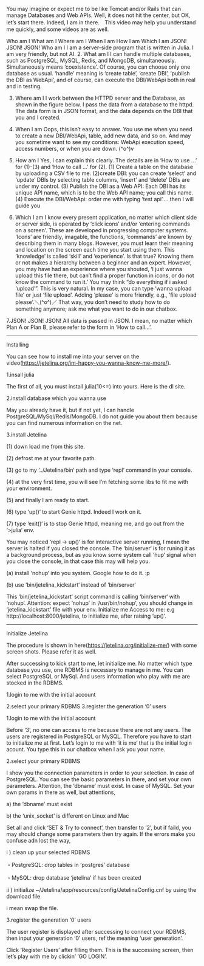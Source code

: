 You may imagine or expect me to be like Tomcat and/or Rails that can manage Databases and Web APIs.
Well, it does not hit the center, but OK, let’s start there. Indeed, I am in there.　This video may help you understand me quickly, and some videos are as well.

Who am I
What am I
Where am I
When I am
How I am
Which I am
JSON! JSON! JSON!
Who am I
I am a server-side program that is written in Julia. I am very friendly, but not AI.
2. What am I
I can handle multiple databases, such as PostgreSQL, MySQL, Redis, and MongoDB, simultaneously. Simultaneously means ‘coexistence’. Of course, you can choose only one database as usual.
‘handle’ meaning is ‘create table’, ‘create DBI’, ‘publish the DBI as WebApi’, and of course, can execute the DBI/WebApi both in real and in testing.

3. Where am I
I work between the HTTPD server and the Database, as shown in the figure below. I pass the data from a database to the httpd. The data form is in JSON format, and the data depends on the DBI that you and I created.

4. When I am
Oops, this isn’t easy to answer. You use me when you need to create a new DBI/WebApi, table, add new data, and so on. And may you sometime want to see my conditions: WebApi execution speed, access numbers, or when you are down. (^o^)v

5. How am I
Yes, I can explain this clearly. The details are in ‘How to use …’ for (1)-(3) and ‘How to call …’ for (2).
(1) Create a table on the database by uploading a CSV file to me.
(2)create DBI: you can create ‘select’ and ‘update’ DBIs by selecting table columns, ‘insert’ and ‘delete’ DBIs are under my control.
(3) Publish the DBI as a Web API: Each DBI has its unique API name, which is to be the Web API name; you call this name.
(4) Execute the DBI/WebApi: order me with typing ‘test api’…. then I will guide you

6. Which I am
I know every present application, no matter which client side or server side, is operated by ‘click icons’ and/or ‘entering commands on a screen’.
These are developed in progressing computer systems. ‘Icons’ are friendly, imagable, the functions, ‘commands’ are known by describing them in many blogs. However, you must learn their meaning and location on the screen each time you start using them. This ‘knowledge’ is called ‘skill’ and ‘experience’. Is that true? Knowing them or not makes a hierarchy between a beginner and an expert.
However, you may have had an experience where you shouted, ‘I just wanna upload this file there, but can’t find a proper function in icons, or do not know the command to run it.’ You may think “do everything if i asked ‘upload’”. This is very natural.
In my case, you can type ‘wanna upload file’ or just ‘file upload’. Adding ‘please’ is more friendly, e.g., ‘file upload please’.＼(^o^)／
That way, you don’t need to study how to do something anymore; ask me what you want to do in our chatbox.

7.JSON! JSON! JSON!
All data is passed in JSON. I mean, no matter which Plan A or Plan B, please refer to the form in ‘How to call…’.

--------------------------------------------------------------------------------------------------------------------
Installing 

You can see how to install me into your server on the video(https://jetelina.org/im-happy-you-wanna-know-me-more/).

1.insall julia

The first of all, you must install julia(10<=) into yours. Here is the dl site.

2.install database which you wanna use

May you already have it, but if not yet, I can handle PostgreSQL/MySql/Redis/MongoDB.
I do not guide you about them because you can find numerous information on the net.

3.install Jetelina

(1) down load me from this site.

(2) defrost me at your favorite path.

(3) go to my ‘../Jetelina/bin‘ path and type ‘repl‘ command in your console.

(4) at the very first time, you will see I’m fetching some libs to fit me with your environment.

(5) and finally I am ready to start.

(6) type ‘up()‘ to start Genie httpd. Indeed I work on it.

(7) type ‘exit()‘ is to stop Genie httpd, meaning me, and go out from the ‘>julia‘ env.

You may noticed ‘repl -> up()‘ is for interactive server running, I mean the server is halted if you closed the console.
The ‘bin/server‘ is for runing it as a background process, but as you know some system call ‘hup‘ signal when you close the console, in that case this may will help you.

(a) install ‘nohup‘ into you system. Google how to do it. :p

(b) use ‘bin/jetelina_kickstart‘ instead of ‘bin/server‘

This ‘bin/jetelina_kickstart‘ script command is calling ‘bin/server‘ with ‘nohup‘.
Attention: expect ‘nohup’ in ‘/usr/bin/nohup’, you should change in ‘jetelina_kickstart’ file with your env.
Initialize me
Access to me: e.g http://localhost:8000/jetelina, to initialize me, after raising ‘up()’.

--------------------------------------------------------------------------------------------------------------------

Initialize Jetelina

The procedure is shown in here(https://jetelina.org/initialize-me/) with some screen shots. Please refer it as well.

After successing to kick start to me, let initialize me.
No matter which type database you use, one RDBMS is necessary to manage in me. You can select PostgreSQL or MySql. And users information who play with me are stocked in the RDBMS.

1.login to me with the initial account

2.select your primary RDBMS
3.register the generation ‘0’ users

1.login to me with the initial account

Before ‘3’, no one can access to me because there are not any users. The users are registered in PostgreSQL or MySQL. Therefore you have to start to initialize me at first.
Let’s login to me with ‘it is me‘ that is the initial login acount. You type this in our chatbox when I ask you your name.

2.select your primary RDBMS

I show you the connection parameters in order to your selection.
In case of PostgreSQL. You can see the basic parameters in there, and set your own parameters. Attention, the ‘dbname’ must exist.
In case of MySQL. Set your own params in there as well, but attentions,

a) the ‘dbname’ must exist

b) the ‘unix_socket’ is different on Linux and Mac

Set all and click ‘SET & Try to connect’, then transfer to ‘2’, but if faild, you may should change some parameters then try again.
If the errors make you confuse adn lost the way,

i ) clean up your selected RDBMS

・PostgreSQL: drop tables in ‘postgres’ database

・MySQL: drop database ‘jetelina’ if has been created

ii ) initialize ~/Jetelina/app/resources/config/JetelinaConfig.cnf by using the download file

i mean swap the file.

3.register the generation ‘0’ users

The user register is displayed after successing to connect your RDBMS, then input your generation ‘0’ users, ref the meaning ‘user generation’.

Click ‘Register Users’ after filling them.
This is the successing screen, then let’s play with me by clickin’ ‘GO LOGIN’.
